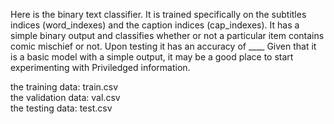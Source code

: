 Here is the binary text classifier. It is trained specifically on the subtitles indices (word_indexes) and the caption indices (cap_indexes). 
It has a simple binary output and classifies whether or not a particular item contains comic mischief or not. Upon testing it has an accuracy of ____
Given that it is a basic model with a simple output, it may be a good place to start experimenting with Priviledged information.

the training data: train.csv   
the validation data: val.csv   
the testing data: test.csv   


